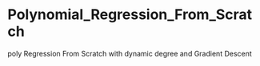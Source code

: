 # Polynomial_Regression_From_Scratch
 poly Regression From Scratch with dynamic degree and Gradient Descent
